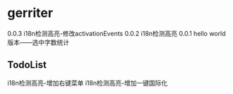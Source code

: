 # gerriter

0.0.3 i18n检测高亮-修改activationEvents
0.0.2 i18n检测高亮
0.0.1 hello world 版本——选中字数统计

## TodoList
i18n检测高亮-增加右键菜单
i18n检测高亮-增加一键国际化